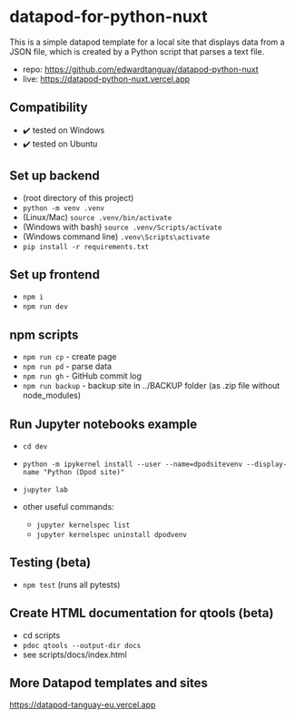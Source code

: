 # datapod-for-python-nuxt

This is a simple datapod template for a local site that displays data from a JSON file, which is created by a Python script that parses a text file.

- repo: https://github.com/edwardtanguay/datapod-python-nuxt
- live: https://datapod-python-nuxt.vercel.app

## Compatibility

-   ✔️ tested on Windows
-   ✔️ tested on Ubuntu

## Set up backend

-   (root directory of this project)
-   `python -m venv .venv`
-   (Linux/Mac) `source .venv/bin/activate`
-   (Windows with bash) `source .venv/Scripts/activate`
-   (Windows command line) `.venv\Scripts\activate`
-   `pip install -r requirements.txt`

## Set up frontend

- `npm i`
- `npm run dev`

## npm scripts

- `npm run cp` - create page
- `npm run pd` - parse data 
- `npm run gh` - GitHub commit log
- `npm run backup` - backup site in ../BACKUP folder (as .zip file without node_modules)

## Run Jupyter notebooks example

-   `cd dev`
-   `python -m ipykernel install --user --name=dpodsitevenv --display-name "Python (Dpod site)"`
-   `jupyter lab`

- other useful commands:
  - `jupyter kernelspec list`
  - `jupyter kernelspec uninstall dpodvenv`

## Testing (beta)

-   `npm test` (runs all pytests)

## Create HTML documentation for qtools (beta)

-   cd scripts
-   `pdoc qtools --output-dir docs`
-   see scripts/docs/index.html

## More Datapod templates and sites

https://datapod-tanguay-eu.vercel.app
